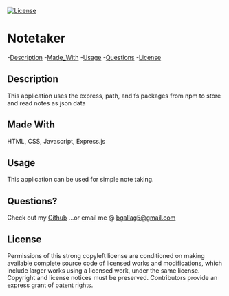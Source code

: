  [![License](https://img.shields.io/badge/License-GPLv3-blue.svg)](https://www.gnu.org/licenses/gpl-3.0.html)


 # Notetaker

  -[Description](#description)
  -[Made_With](#made_with)
  -[Usage](#usage)
  -[Questions](#questions)
  -[License](#license)

  ## Description  
  This application uses the express, path, and fs packages from npm to store and read notes as json data 
  
  ## Made With
  HTML, CSS, Javascript, Express.js

  ## Usage 
  This application can be used for simple note taking. 

  ## Questions?
  Check out my [Github](https://github.com/Bgallag5)
  ...or email me @ bgallag5@gmail.com

  ## License  
  
  Permissions of this strong copyleft license are conditioned on making available complete source code of licensed works and modifications, which include larger works using a licensed work, under the same license. Copyright and license notices must be preserved. Contributors provide an express grant of patent rights.
